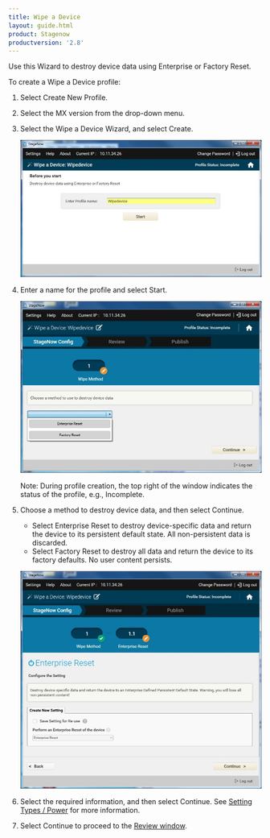 ```yaml
---
title: Wipe a Device
layout: guide.html
product: Stagenow
productversion: '2.8'
---
```

Use this Wizard to destroy device data using Enterprise or Factory Reset. 

To create a Wipe a Device profile:

1. Select Create New Profile.

2. Select the MX version from the drop-down menu.

3. Select the Wipe a Device Wizard, and select Create.

    ![img](../../images/profiles/WipeDevice_name.jpg)

4. Enter a name for the profile and select Start.

    ![img](../../images/profiles/WipeDevice_method.jpg)

    Note: During profile creation, the top right of the window indicates the status of the profile, e.g., Incomplete.

5. Choose a method to destroy device data, and then select Continue.

    * Select Enterprise Reset to destroy device-specific data and return the device to its persistent default state. All non-persistent data is discarded.
    * Select Factory Reset to destroy all data and return the device to its factory defaults. No user content persists.

   ![img](../../images/profiles/WipeDevice_setting.jpg)

6. Select the required information, and then select Continue. See [Setting Types / Power](../../csp/power) for more information.

7. Select Continue to proceed to the [Review window](../../stagingprofiles?Review).







